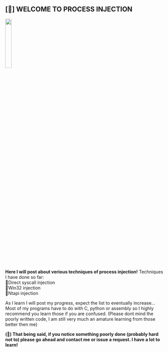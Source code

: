 
##  [🔶] WELCOME TO PROCESS INJECTION

<img width="20%" src="https://static.wikia.nocookie.net/hollowknight/images/5/5c/Char_shade.png/revision/latest/scale-to-width-down/250?cb=20190405191007"> 

**Here I will post about verious techniques of process injection!**
Techniques I have done so far:<br>
  🔸Direct syscall injection<br>
  🔸Win32 injection<br>
  🔸Ntapi injection<br>
  
As I learn I will post my progress, expect the list to eventually increase... <br>
Most of my programs have to do with C, python or assembly so I highly recommend you learn those if you are confused. (Please dont mind the poorly written code, I am still very much an amature learning from those better then me)

**(🧡) That being said, if you notice something poorly done (probably hard not to) please go ahead and contact me or issue a request. I have a lot to learn!**
